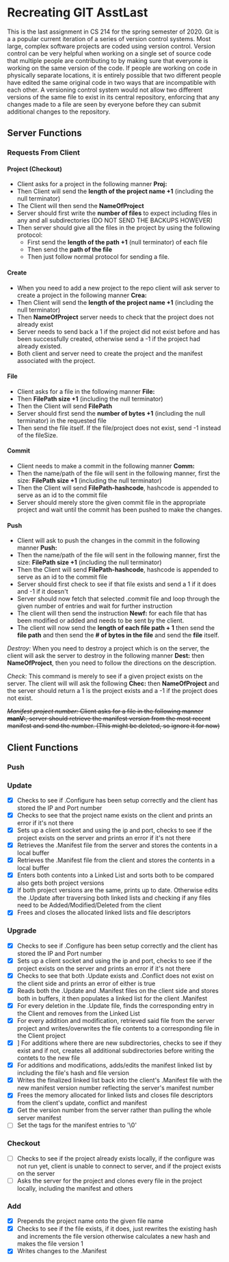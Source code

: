 # Recreating GIT AsstLast
This is the last assignment in CS 214 for the spring semester of 2020. Git is a a popular current iteration of a series of version control systems. Most large, complex software projects are coded using version control. Version control can be very helpful when working on a single set of source code that multiple people are contributing to by making sure that everyone is working on the same version of the code. If people are working on code in physically separate locations, it is entirely possible that two different people have edited the same original code in two ways that are incompatible with each other. A versioning control system would not allow two different versions of the same file to exist in its central repository, enforcing that any changes made to a file are seen by everyone before they can submit additional changes to the repository.

## Server Functions

### Requests From Client

#### Project (Checkout)
- Client asks for a project in the following manner **Proj:**
- Then Client will send the **length of the project name +1** (including the null terminator) 
- The Client will then send the **NameOfProject**
- Server should first write the **number of files** to expect including files in any and all subdirectories (DO NOT SEND THE BACKUPS HOWEVER)
- Then server should give all the files in the project by using the following protocol:
  - First send the **length of the path +1** (null terminator) of each file
  - Then send the **path of the file** 
  - Then just follow normal protocol for sending a file.

#### Create
- When you need to add a new project to the repo client will ask server to create a project in the following manner **Crea:**
- Then Client will send the **length of the project name +1** (including the null terminator)
- Then **NameOfProject** server needs to check that the project does not already exist
- Server needs to send back a 1 if the project did not exist before and has been successfully created, otherwise send a -1 if the project had already existed.
- Both client and server need to create the project and the manifest associated with the project.

#### File
- Client asks for a file in the following manner **File:** 
- Then **FilePath size +1** (including the null terminator)
- Then the Client will send **FilePath**
- Server should first send the **number of bytes +1** (including the null terminator) in the requested file
- Then send the file itself. If the file/project does not exist, send -1 instead of the fileSize.

#### Commit
- Client needs to make a commit in the following manner **Comm:**
- Then the name/path of the file will sent in the following manner, first the size: **FilePath size +1** (including the null terminator)
- Then the Client will send **FilePath-hashcode**, hashcode is appended to serve as an id to the commit file
- Server should merely store the given commit file in the appropriate project and wait until the commit has been pushed to make the changes.

#### Push
- Client will ask to push the changes in the commit in the following manner **Push:**
- Then the name/path of the file will sent in the following manner, first the size: **FilePath size +1** (including the null terminator)
- Then the Client will send **FilePath-hashcode**, hashcode is appended to serve as an id to the commit file
- Server should first check to see if that file exists and send a 1 if it does and -1 if it doesn't
- Server should now fetch that selected .commit file and loop through the given number of entries and wait for further instruction
- The client will then send the instruction **Newf:** for each file that has been modified or added and needs to be sent by the client.
- The client will now send the **length of each file path + 1** then send the **file path** and then send the **# of bytes in the file** and send the **file** itself.

*Destroy:* When you need to destroy a project which is on the server, the client will ask the server to destroy in the following manner **Dest:** then **NameOfProject**, then you need to follow the directions on the description.

*Check:* This command is merely to see if a given project exists on the server. The client will will ask the following **Chec:** then **NameOfProject** and the server should return a 1 is the project exists and a -1 if the project does not exist.

~~*Manifest project number:* Client asks for a file in the following manner **manV:**, server should retrieve the manifest version from the most recent manifest and send the number. (This might be deleted, so ignore it for now)~~

## Client Functions

### Push


### Update
* [x] Checks to see if .Configure has been setup correctly and the client has stored the IP and Port number
* [x] Checks to see that the project name exists on the client and prints an error if it's not there
* [x] Sets up a client socket and using the ip and port, checks to see if the project exists on the server and prints an error if it's not there
* [x] Retrieves the .Manifest file from the server and stores the contents in a local buffer
* [x] Retrieves the .Manifest file from the client and stores the contents in a local buffer
* [x] Enters both contents into a Linked List and sorts both to be compared also gets both project versions
* [x] If both project versions are the same, prints up to date. Otherwise edits the .Update after traversing both linked lists and checking if any files need to be Added/Modified/Deleted from the client
* [x] Frees and closes the allocated linked lists and file descriptors

### Upgrade
* [x] Checks to see if .Configure has been setup correctly and the client has stored the IP and Port number
* [x] Sets up a client socket and using the ip and port, checks to see if the project exists on the server and prints an error if it's not there
* [x] Checks to see that both .Update exists and .Conflict does not exist on the client side and prints an error of either is true
* [x] Reads both the .Update and .Manifest files on the client side and stores both in buffers, it then populates a linked list for the client .Manifest
* [x] For every deletion in the .Update file, finds the corresponding entry in the Client and removes from the Linked List
* [x] For every addition and modification, retrieved said file from the server project and writes/overwrites the file contents to a corresponding file in the Client project
* [x] ] For additions where there are new subdirectories, checks to see if they exist and if not, creates all additional subdirectories before writing the contets to the new file
* [x] For additions and modifications, adds/edits the manifest linked list by including the file's hash and file version
* [x] Writes the finalized linked list back into the client's .Manifest file with the new manifest version number reflecting the server's manifest number
* [x] Frees the memory allocated for linked lists and closes file descriptors from the client's update, conflict and manifest
* [x] Get the version number from the server rather than pulling the whole server manifest
* [ ] Set the tags for the manifest entries to '\0'

### Checkout
* [ ] Checks to see if the project already exists locally, if the configure was not run yet, client is unable to connect to server, and if the project exists on the server
* [ ] Asks the server for the project and clones every file in the project locally, including the manifest and others

### Add
* [x] Prepends the project name onto the given file name
* [x] Checks to see if the file exists, if it does, just rewrites the existing hash and increments the file version otherwise calculates a new hash and makes the file version 1
* [x] Writes changes to the .Manifest